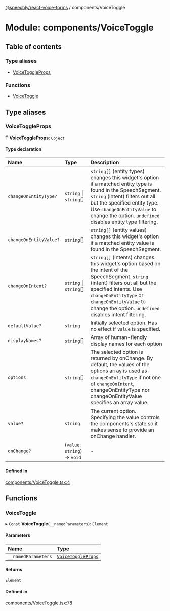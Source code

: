 [@speechly/react-voice-forms](../README.md) / components/VoiceToggle

# Module: components/VoiceToggle

## Table of contents

### Type aliases

- [VoiceToggleProps](components_VoiceToggle.md#voicetoggleprops)

### Functions

- [VoiceToggle](components_VoiceToggle.md#voicetoggle)

## Type aliases

### VoiceToggleProps

Ƭ **VoiceToggleProps**: `Object`

#### Type declaration

| Name | Type | Description |
| :------ | :------ | :------ |
| `changeOnEntityType?` | `string` \| `string`[] | `string[]` (entity types) changes this widget's option if a matched entity type is found in the SpeechSegment. `string` (intent) filters out all but the specified entity type. Use `changeOnEntityValue` to change the option. `undefined` disables entity type filtering. |
| `changeOnEntityValue?` | `string`[] | `string[]` (entity values) changes this widget's option if a matched entity value is found in the SpeechSegment. |
| `changeOnIntent?` | `string` \| `string`[] | `string[]` (intents) changes this widget's option based on the intent of the SpeechSegment. `string` (intent) filters out all but the specified intents. Use `changeOnEntityType` or `changeOnEntityValue` to change the option. `undefined` disables intent filtering. |
| `defaultValue?` | `string` | Initially selected option. Has no effect if `value` is specified. |
| `displayNames?` | `string`[] | Array of human-fiendly display names for each option |
| `options` | `string`[] | The selected option is returned by onChange. By default, the values of the options array is used as `changeOnEntityType` if not one of `changeOnIntent`, changeOnEntityType nor changeOnEntityValue specifies an array value. |
| `value?` | `string` | The current option. Specifying the value controls the components's state so it makes sense to provide an onChange handler. |
| `onChange?` | (`value`: `string`) => `void` | - |

#### Defined in

[components/VoiceToggle.tsx:4](https://github.com/speechly/speechly-demos/blob/77bb0d9/libraries/react-voice-forms/src/components/VoiceToggle.tsx#L4)

## Functions

### VoiceToggle

▸ `Const` **VoiceToggle**(`__namedParameters`): `Element`

#### Parameters

| Name | Type |
| :------ | :------ |
| `__namedParameters` | [`VoiceToggleProps`](components_VoiceToggle.md#voicetoggleprops) |

#### Returns

`Element`

#### Defined in

[components/VoiceToggle.tsx:78](https://github.com/speechly/speechly-demos/blob/77bb0d9/libraries/react-voice-forms/src/components/VoiceToggle.tsx#L78)
